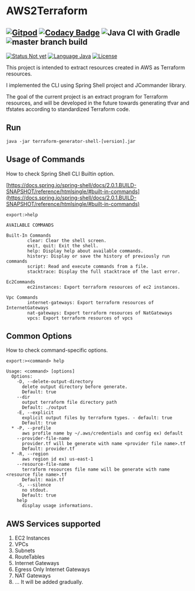 # AWS2Terraform

[![Gitpod](https://img.shields.io/badge/build-Gitpod-green.svg)](https://gitpod.io/#https://github.com/anthunt/AWS2Terraform)
[![Codacy Badge](https://api.codacy.com/project/badge/Grade/5fdf04c61e1e4ec087c5778aab631114)](https://app.codacy.com/manual/anthunt01/AWS2Terraform?utm_source=github.com&utm_medium=referral&utm_content=anthunt/AWS2Terraform&utm_campaign=Badge_Grade_Dashboard)
![Java CI with Gradle](https://github.com/anthunt/AWS2Terraform/workflows/Java%20CI%20with%20Gradle/badge.svg)
![master branch build](https://github.com/anthunt/AWS2Terraform/workflows/master%20branch%20build/badge.svg)
--
[![Status Not yet](https://img.shields.io/badge/Status-NotYet-yellow.svg)](#)
[![Language Java](https://img.shields.io/badge/Language-Java-orange.svg)](#)
[![License](https://img.shields.io/badge/License-Apache%202-blue.svg)](LICENSE)

This project is intended to extract resources created in AWS as Terraform resources.

I implemented the CLI using Spring Shell project and JCommander library.

The goal of the current project is an extract program for Terraform resources, and will be developed in the future towards generating tfvar and tfstates according to standardized Terraform code.

## Run

```
java -jar terraform-generator-shell-[version].jar
```

## Usage of Commands

How to check Spring Shell CLI Builtin option.

[https://docs.spring.io/spring-shell/docs/2.0.1.BUILD-SNAPSHOT/reference/htmlsingle/#built-in-commands](https://docs.spring.io/spring-shell/docs/2.0.1.BUILD-SNAPSHOT/reference/htmlsingle/#built-in-commands)

```
export:>help
```
```
AVAILABLE COMMANDS

Built-In Commands
        clear: Clear the shell screen.
        exit, quit: Exit the shell.
        help: Display help about available commands.
        history: Display or save the history of previously run commands
        script: Read and execute commands from a file.
        stacktrace: Display the full stacktrace of the last error.

Ec2Commands
        ec2instances: Export terraform resources of ec2 instances.

Vpc Commands
        internet-gateways: Export terraform resources of InternetGateways
        nat-gateways: Export terraform resources of NatGateways
        vpcs: Export terraform resources of vpcs
```

## Common Options


How to check command-specific options.

```
export:><command> help
```

```
Usage: <command> [options]
  Options:
    -D, --delete-output-directory
      delete output directory before generate.
      Default: true
    --dir
      output terraform file directory path
      Default: ./output
    -E, --explicit
      explicit output files by terraform types. - default: true
      Default: true
  * -P, --profile
      aws profile name by ~/.aws/credentials and config ex) default
    --provider-file-name
      provider.tf will be generate with name <provider file name>.tf
      Default: provider.tf
  * -R, --region
      aws region id ex) us-east-1
    --resource-file-name
      terraform resources file name will be generate with name <resource file name>.tf 
      Default: main.tf
    -S, --silence
      no stdout.
      Default: true
    help
      display usage informations.
```

## AWS Services supported

1. EC2 Instances
2. VPCs
3. Subnets
4. RouteTables
5. Internet Gateways
6. Egress Only Internet Gateways
7. NAT Gateways
8. ... It will be added gradually.
